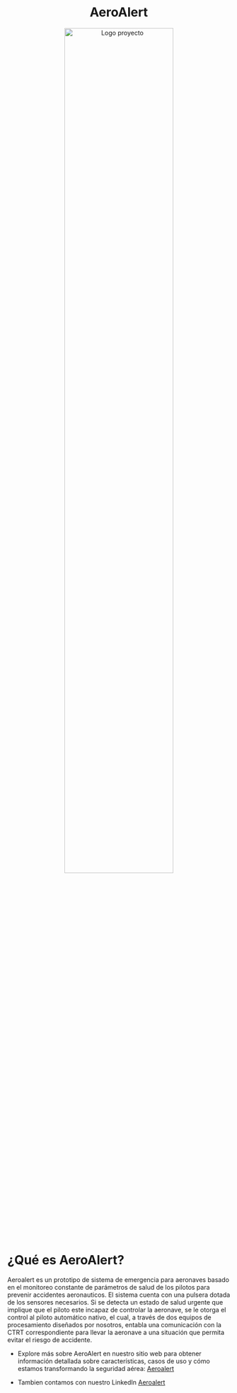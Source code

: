 <div align="center">

# **AeroAlert**

<img src="../Diseños de marca/Logos Alternativos/AeroAlert Logotipo Transparente.png" alt="Logo proyecto" width="70%"/>

</div>

# ¿Qué es AeroAlert?

Aeroalert es un prototipo de sistema de emergencia para aeronaves basado en el monitoreo constante de parámetros de salud de los pilotos para prevenir accidentes aeronauticos.
El sistema cuenta con una pulsera dotada de los sensores necesarios. Si se detecta un estado de salud urgente que implique que el piloto este incapaz de controlar la aeronave, se le otorga el control al piloto automático nativo, el cual, a través de dos equipos de procesamiento diseñados por nosotros, entabla una comunicación con la CTRT correspondiente para llevar la aeronave a una situación que permita evitar el riesgo de accidente.

 * Explore más sobre AeroAlert en nuestro sitio web para obtener información detallada sobre características, casos de uso y cómo estamos transformando la seguridad aérea: [Aeroalert](https://aeroalert.com.ar/)

 * Tambien contamos con nuestro LinkedIn [Aeroalert](https://www.linkedin.com/company/aeroalert/)

